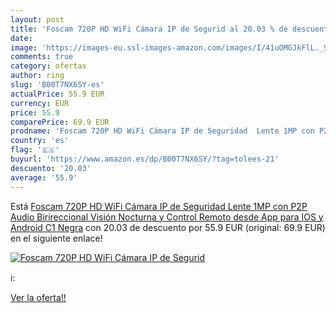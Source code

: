 ```yaml
---
layout: post
title: 'Foscam 720P HD WiFi Cámara IP de Segurid al 20.03 % de descuento'
date: 
image: 'https://images-eu.ssl-images-amazon.com/images/I/41uOMGJkFlL._SL200_.jpg'
comments: true
category: ofertas
author: ring
slug: 'B00T7NX6SY-es'
actualPrice: 55.9 EUR
currency: EUR
price: 55.9
comparePrice: 69.9 EUR
prodname: 'Foscam 720P HD WiFi Cámara IP de Seguridad  Lente 1MP con P2P  Audio Birireccional  Visión Nocturna  y Control Remoto desde App para IOS y Android  C1 Negra'
country: 'es'
flag: '🇪🇸'
buyurl: 'https://www.amazon.es/dp/B00T7NX6SY/?tag=tolees-21'
descuento: '20.03'
average: '55.9'
---
```


Está [Foscam 720P HD WiFi Cámara IP de Seguridad  Lente 1MP con P2P  Audio Birireccional  Visión Nocturna  y Control Remoto desde App para IOS y Android  C1 Negra](https://www.amazon.es/dp/B00T7NX6SY/?tag=tolees-21) con 20.03 de descuento por 55.9 EUR (original: 69.9 EUR) en el siguiente enlace!

[![Foscam 720P HD WiFi Cámara IP de Segurid](https://images-eu.ssl-images-amazon.com/images/I/41uOMGJkFlL._SL200_.jpg)](https://www.amazon.es/dp/B00T7NX6SY/?tag=tolees-21)

ℹ️:


[Ver la oferta!!](https://www.amazon.es/dp/B00T7NX6SY/?tag=tolees-21)
